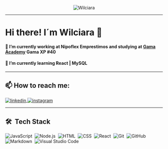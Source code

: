 <p align="center"><img src="https://komarev.com/ghpvc/?username=wilciara" alt="Wilciara" /></p>  

***
# Hi there! I´m Wilciara 👋  





 #### 🔭 I’m currently working at Nipoflex Emprestimos and studying at [Gama Academy](https://www.gama.academy/gama-experience/desenvolvimento-full-stack) Gama XP #40  
 
 #### 🌱 I’m currently learning React | MySQL  
 



***
## 📫 How to reach me:  
  



<a href="https://www.linkedin.com/in/wilciara-wertz-a11849217/" target="_blank">
  <img align="center" src="https://img.shields.io/badge/-wilciara-wertz?style=flat&logo=linkedin" alt="linkedin"/>
</a>  
<a href="https://instagram.com/wilciara" target="_blank">
 <img align="center" src="https://img.shields.io/badge/-wilciara-05122A?style=flat&logo=instagram" alt="instagram"/>
</a>
  
  
***
## 🛠 &nbsp;Tech Stack  


![JavaScript](https://img.shields.io/badge/-JavaScript-05122A?style=flat&logo=javascript)&nbsp;
![Node.js](https://img.shields.io/badge/-Node.js-05122A?style=flat&logo=node.js)&nbsp;
![HTML](https://img.shields.io/badge/-HTML-05122A?style=flat&logo=HTML5)&nbsp;
![CSS](https://img.shields.io/badge/-CSS-05122A?style=flat&logo=CSS3&logoColor=1572B6)&nbsp;
![React](https://img.shields.io/badge/-React-05122A?style=flat&logo=react)&nbsp;
![Git](https://img.shields.io/badge/-Git-05122A?style=flat&logo=git)&nbsp;
![GitHub](https://img.shields.io/badge/-GitHub-05122A?style=flat&logo=github)&nbsp;
![Markdown](https://img.shields.io/badge/-Markdown-05122A?style=flat&logo=markdown)&nbsp;
![Visual Studio Code](https://img.shields.io/badge/-Visual%20Studio%20Code-05122A?style=flat&logo=visual-studio-code&logoColor=007ACC)&nbsp;

